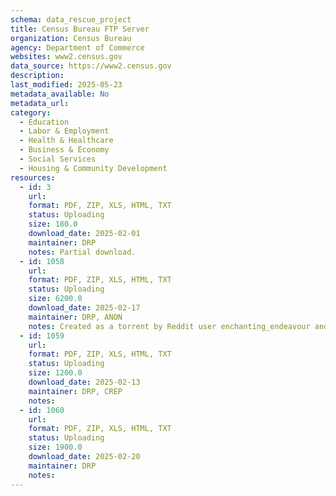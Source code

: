 ```yaml
---
schema: data_rescue_project 
title: Census Bureau FTP Server
organization: Census Bureau
agency: Department of Commerce
websites: www2.census.gov
data_source: https://www2.census.gov
description: 
last_modified: 2025-05-23
metadata_available: No
metadata_url: 
category:
  - Education 
  - Labor & Employment 
  - Health & Healthcare 
  - Business & Economy 
  - Social Services 
  - Housing & Community Development 
resources:
  - id: 3
    url: 
    format: PDF, ZIP, XLS, HTML, TXT
    status: Uploading
    size: 180.0
    download_date: 2025-02-01
    maintainer: DRP
    notes: Partial download.
  - id: 1058
    url: 
    format: PDF, ZIP, XLS, HTML, TXT
    status: Uploading
    size: 6200.0
    download_date: 2025-02-17
    maintainer: DRP, ANON
    notes: Created as a torrent by Reddit user enchanting_endeavour and can be downloaded using the following magnet link magnet?xt=urnbtihda7f54c14ca6ab795ddb9f87b953c3dd8f22fbcd&dn=ftp2_census_gov_2025_02_17_torrents&tr=http%3A%2F%2Fwww.torrentsnipe.info%3A2701%2Fannounce&tr=udp%3A%2F%2Fdiscord.heihachi.pw%3A6969%2Fannounce. Original description "In order to make the data manageable, the whole dataset is broken up into 41 pieces. This file is a torrent of torrents which has a torrent file for each of those pieces. Note that due to an error on my part, piece 31 is just an empty data structure and has no other data in it. The top level directory, ftp2.census.gov, in each of the pieces should merge cleanly without conflicts with the others. This dataset includes data for many of the census.gov subdomains, though I have not be able to verify which domains specifically are included and which are not."
  - id: 1059
    url: 
    format: PDF, ZIP, XLS, HTML, TXT
    status: Uploading
    size: 1200.0
    download_date: 2025-02-13
    maintainer: DRP, CREP
    notes: 
  - id: 1060
    url: 
    format: PDF, ZIP, XLS, HTML, TXT
    status: Uploading
    size: 1900.0
    download_date: 2025-02-20
    maintainer: DRP
    notes: 
---
```

